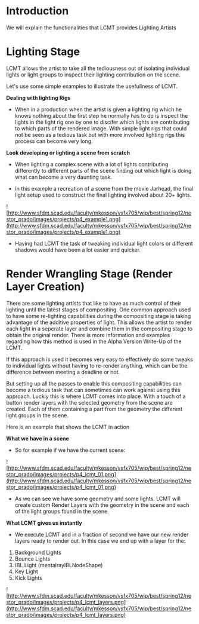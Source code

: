 # Introduction #

We will explain the functionalities that LCMT provides Lighting Artists

# Lighting Stage #

LCMT allows the artist to take all the tediousness out of isolating individual lights or light groups to inspect their lighting contribution on the scene.

Let's use some simple examples to illustrate the usefullness of LCMT.

**Dealing with lighting Rigs**
  * When in a production when the artist is given a lighting rig which he knows nothing about the first step he normally has to do is inspect the lights in the light rig one by one to discifer which lights are contributing to which parts of the rendered image. With simple light rigs that could not be seen as a tedious task but with more involved lighting rigs this process can become very long.

**Look developing or lighting a scene from scratch**

  * When lighting a complex scene with a lot of lights contributing differently to different parts of the scene finding out which light is doing what can become a very daunting task.

  * In this example a recreation of a scene from the movie Jarhead, the final light setup used to construct the final lighting involved about 20+ lights.

![http://www.sfdm.scad.edu/faculty/mkesson/vsfx705/wip/best/spring12/nestor_prado/images/projects/p4_example1.png](http://www.sfdm.scad.edu/faculty/mkesson/vsfx705/wip/best/spring12/nestor_prado/images/projects/p4_example1.png)

  * Having had LCMT the task of tweaking individual light colors or different shadows would have been a lot easier and quicker.

# Render Wrangling Stage (Render Layer Creation) #

There are some lighting artists that like to have as much control of their lighting until the latest stages of compositing. One common approach used to have some re-lighting capabilities during the compositing stage is taking advantage of the additive properties of light. This allows the artist to render each light in a seperate layer and combine them in the compositing stage to obtain the original render. There is more information and examples regarding how this method is used in the Alpha Version Write-Up of the LCMT.

If this approach is used it becomes very easy to effectively do some tweaks to individual lights without having to re-render anything, which can be the difference between meeting a deadline or not.

But setting up all the passes to enable this compositing capabilities can become a tedious task that can sometimes can work against using this approach. Luckly this is where LCMT comes into place. With a touch of a button render layers with the selected geometry from the scene are created. Each of them containing a part from the geometry the different light groups in the scene.

Here is an example that shows the LCMT in action

**What we have in a scene**

  * So for example if we have the current scene:

![http://www.sfdm.scad.edu/faculty/mkesson/vsfx705/wip/best/spring12/nestor_prado/images/projects/p4_lcmt_01.png](http://www.sfdm.scad.edu/faculty/mkesson/vsfx705/wip/best/spring12/nestor_prado/images/projects/p4_lcmt_01.png)

  * As we can see we have some geometry and some lights. LCMT will create custom Render Layers with the geometry in the scene and each of the light groups found in the scene.

**What LCMT gives us instantly**

  * We execute LCMT and in a fraction of second we have our new render layers ready to render out. In this case we end up with a layer for the:

  1. Background Lights
  1. Bounce Lights
  1. IBL Light (mentalrayIBLNodeShape)
  1. Key Light
  1. Kick Lights

![http://www.sfdm.scad.edu/faculty/mkesson/vsfx705/wip/best/spring12/nestor_prado/images/projects/p4_lcmt_layers.png](http://www.sfdm.scad.edu/faculty/mkesson/vsfx705/wip/best/spring12/nestor_prado/images/projects/p4_lcmt_layers.png)